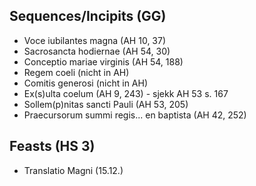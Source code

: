 ## Sequences/Incipits (GG)
- Voce iubilantes magna (AH 10, 37)
- Sacrosancta hodiernae (AH 54, 30)
- Conceptio mariae virginis (AH 54, 188)
- Regem coeli (nicht in AH)
- Comitis generosi (nicht in AH)
- Ex(s)ulta coelum (AH 9, 243) - sjekk AH 53 s. 167
- Sollem(p)nitas sancti Pauli (AH 53, 205)
- Praecursorum summi regis... en baptista (AH 42, 252)



## Feasts (HS 3)
- Translatio Magni (15.12.)
